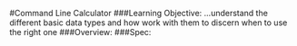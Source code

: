 #Command Line Calculator
###Learning Objective:
...understand the different basic data types and how work with them to discern when to use the right one
###Overview:
###Spec:
